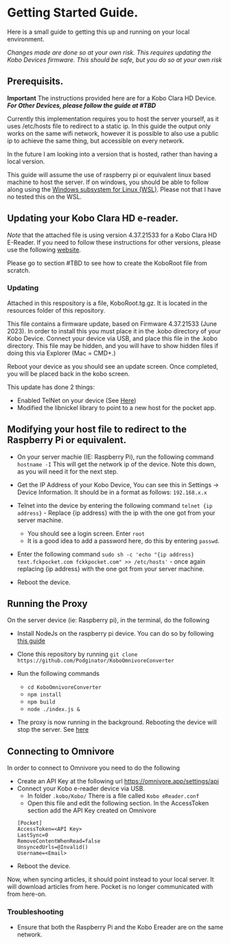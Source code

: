 # Getting Started Guide. 

Here is a small guide to getting this up and running on your local environment. 

*Changes made are done so at your own risk. This requires updating the Kobo Devices firmware. This should be safe, but you do so at your own risk* 

## Prerequisits. 

**Important** The instructions provided here are for a Kobo Clara HD Device. ***For Other Devices, please follow the guide at #TBD***

Currently this implementation requires you to host the server yourself, as it uses /etc/hosts file to redirect to a static ip. In this guide the output only works on the same wifi network, however it is possible to also use a public ip to achieve the same thing, but accessible on every network. 

In the future I am looking into a version that is hosted, rather than having a local version.  

This guide will assume the use of raspberry pi or equivalent linux based machine to host the server. If on windows, you should be able to follow along using the [Windows subsystem for Linux (WSL)](https://learn.microsoft.com/en-us/windows/wsl/install). Please not that I have no tested this on the WSL. 


## Updating your Kobo Clara HD e-reader. 

*Note* that the attached file is using version 4.37.21533 for a Kobo Clara HD E-Reader. If you need to follow these instructions for other versions, please use the following [website](https://pgaskin.net/KoboStuff/kobofirmware.html). 

Please go to section #TBD to see how to create the KoboRoot file from scratch. 


### Updating
Attached in this respository is a file, KoboRoot.tg.gz. It is located in the resources folder of this repository.

This file contains a firmware update, based on Firmware 4.37.21533 (June 2023). In order to install this you must place it in the .kobo directory of your Kobo Device. Connect your device via USB, and place this file in the .kobo directory. This file may be hidden, and you will have to show hidden files if doing this via Explorer (Mac = CMD+.)

Reboot your device as you should see an update screen. Once completed, you will be placed back in the kobo screen. 

This update has done 2 things: 

* Enabled TelNet on your device (See [Here](https://yingtongli.me/blog/2018/07/30/kobo-telnet.html))
* Modified the libnickel library to point to a new host for the pocket app. 

## Modifying your host file to redirect to the Raspberry Pi or equivalent.

* On your server machie (IE: Raspberry Pi), run the following command `hostname -I` This will get the network ip of the device. Note this down, as you will need it for the next step. 

* Get the IP Address of your Kobo Device, You can see this in Settings -> Device Information. It should be in a format as follows: `192.168.x.x`    
    
* Telnet into the device by entering the following command `telnet {ip address}` - Replace {ip address} with the ip with the one got from your server machine.   
    * You should see a login screen. Enter `root`
    * It is a good idea to add a password here, do this by entering `passwd`.

* Enter the following command `sudo sh -c 'echo "{ip address} text.fckpocket.com fckkpocket.com" >> /etc/hosts'` - once again replacing {ip address} with the one got from your server machine.

* Reboot the device. 

## Running the Proxy

On the server device (ie: Raspberry pi), in the terminal, do the following

* Install NodeJs on the raspberry pi device. You can do so by following [this guide](https://www.golinuxcloud.com/install-nodejs-and-npm-on-raspberry-pi/#Method_1_Install_NodeJS_and_NPM_From_the_NodeSource_Repo)

* Clone this repository by running `git clone https://github.com/Podginator/KoboOmnivoreConverter` 

* Run the following commands
    * `cd KoboOmnivoreConverter`
    * `npm install`
    * `npm build`
    * `node ./index.js &`

* The proxy is now running in the background. Rebooting the device will stop the server. See [here](https://www.dexterindustries.com/howto/run-a-program-on-your-raspberry-pi-at-startup/)

## Connecting to Omnivore
In order to connect to Omnivore you need to do the following

* Create an API Key at the following url https://omnivore.app/settings/api
* Connect your Kobo e-reader device via USB. 
    * In folder `.kobo/Kobo/` There is a file called `Kobo eReader.conf`
    * Open this file and edit the following section. In the AccessToken section add the API Key created on Omnivore
    ```
    [Pocket]
    AccessToken=<API Key> 
    LastSync=0
    RemoveContentWhenRead=false
    UnsyncedUrls=@Invalid()
    Username=<Email>
    ```
* Reboot the device.

Now, when syncing articles, it should point instead to your local server. It will download articles from here. Pocket is no longer communicated with from here-on. 

### Troubleshooting

* Ensure that both the Raspberry Pi and the Kobo Ereader are on the same network.

